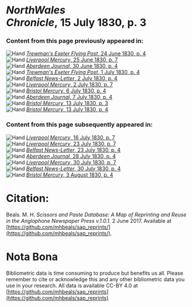 # *NorthWales Chronicle*, 15 July 1830, p. 3  
  
### Content from this page previously appeared in:  
![Hand](http://scissorsandpaste.net/wp-content/uploads/2017/06/smallhandpointer.png) [*Trewman's Exeter Flying Post*, 24 June 1830, p. 4](https://mhbeals.github.io/sap_html/Trewman's-Exeter-Flying-Post/Trewman's-Exeter-Flying-Post-24-June-1830-p-4)  
![Hand](http://scissorsandpaste.net/wp-content/uploads/2017/06/smallhandpointer.png) [*Liverpool Mercury*, 25 June 1830, p. 7](https://mhbeals.github.io/sap_html/Liverpool-Mercury/Liverpool-Mercury-25-June-1830-p-7)  
![Hand](http://scissorsandpaste.net/wp-content/uploads/2017/06/smallhandpointer.png) [*Aberdeen Journal*, 30 June 1830, p. 4](https://mhbeals.github.io/sap_html/Aberdeen-Journal/Aberdeen-Journal-30-June-1830-p-4)  
![Hand](http://scissorsandpaste.net/wp-content/uploads/2017/06/smallhandpointer.png) [*Trewman's Exeter Flying Post*, 1 July 1830, p. 4](https://mhbeals.github.io/sap_html/Trewman's-Exeter-Flying-Post/Trewman's-Exeter-Flying-Post-1-July-1830-p-4)  
![Hand](http://scissorsandpaste.net/wp-content/uploads/2017/06/smallhandpointer.png) [*Belfast News-Letter*, 2 July 1830, p. 4](https://mhbeals.github.io/sap_html/Belfast-News-Letter/Belfast-News-Letter-2-July-1830-p-4)  
![Hand](http://scissorsandpaste.net/wp-content/uploads/2017/06/smallhandpointer.png) [*Liverpool Mercury*, 2 July 1830, p. 7](https://mhbeals.github.io/sap_html/Liverpool-Mercury/Liverpool-Mercury-2-July-1830-p-7)  
![Hand](http://scissorsandpaste.net/wp-content/uploads/2017/06/smallhandpointer.png) [*Bristol Mercury*, 6 July 1830, p. 4](https://mhbeals.github.io/sap_html/Bristol-Mercury/Bristol-Mercury-6-July-1830-p-4)  
![Hand](http://scissorsandpaste.net/wp-content/uploads/2017/06/smallhandpointer.png) [*Aberdeen Journal*, 7 July 1830, p. 4](https://mhbeals.github.io/sap_html/Aberdeen-Journal/Aberdeen-Journal-7-July-1830-p-4)  
![Hand](http://scissorsandpaste.net/wp-content/uploads/2017/06/smallhandpointer.png) [*Bristol Mercury*, 13 July 1830, p. 3](https://mhbeals.github.io/sap_html/Bristol-Mercury/Bristol-Mercury-13-July-1830-p-3)  
![Hand](http://scissorsandpaste.net/wp-content/uploads/2017/06/smallhandpointer.png) [*Bristol Mercury*, 13 July 1830, p. 4](https://mhbeals.github.io/sap_html/Bristol-Mercury/Bristol-Mercury-13-July-1830-p-4)  
  
### Content from this page subsequently appeared in:  
![Hand](http://scissorsandpaste.net/wp-content/uploads/2017/06/smallhandpointer.png) [*Liverpool Mercury*, 16 July 1830, p. 7](https://mhbeals.github.io/sap_html/Liverpool-Mercury/Liverpool-Mercury-16-July-1830-p-7)  
![Hand](http://scissorsandpaste.net/wp-content/uploads/2017/06/smallhandpointer.png) [*Liverpool Mercury*, 23 July 1830, p. 7](https://mhbeals.github.io/sap_html/Liverpool-Mercury/Liverpool-Mercury-23-July-1830-p-7)  
![Hand](http://scissorsandpaste.net/wp-content/uploads/2017/06/smallhandpointer.png) [*Belfast News-Letter*, 23 July 1830, p. 4](https://mhbeals.github.io/sap_html/Belfast-News-Letter/Belfast-News-Letter-23-July-1830-p-4)  
![Hand](http://scissorsandpaste.net/wp-content/uploads/2017/06/smallhandpointer.png) [*Aberdeen Journal*, 28 July 1830, p. 4](https://mhbeals.github.io/sap_html/Aberdeen-Journal/Aberdeen-Journal-28-July-1830-p-4)  
![Hand](http://scissorsandpaste.net/wp-content/uploads/2017/06/smallhandpointer.png) [*Liverpool Mercury*, 30 July 1830, p. 7](https://mhbeals.github.io/sap_html/Liverpool-Mercury/Liverpool-Mercury-30-July-1830-p-7)  
![Hand](http://scissorsandpaste.net/wp-content/uploads/2017/06/smallhandpointer.png) [*Belfast News-Letter*, 30 July 1830, p. 4](https://mhbeals.github.io/sap_html/Belfast-News-Letter/Belfast-News-Letter-30-July-1830-p-4)  
![Hand](http://scissorsandpaste.net/wp-content/uploads/2017/06/smallhandpointer.png) [*Bristol Mercury*, 3 August 1830, p. 4](https://mhbeals.github.io/sap_html/Bristol-Mercury/Bristol-Mercury-3-August-1830-p-4)  


# Citation: 

Beals. M. H. *Scissors and Paste Database: A Map of Reprinting and Reuse in the Anglophone Newspaper Press v.1.0.1.* 2 June 2017. Available at [https://github.com/mhbeals/sap_reprints/](https://github.com/mhbeals/sap_reprints/). 

# Nota Bona

Bibliometric data is time consuming to produce but benefits us all. Please remember to cite or acknowledge this and any other bibliometric data you use in your research. All data is available CC-BY 4.0 at [https://github.com/mhbeals/sap_reprints](https://github.com/mhbeals/sap_reprints)